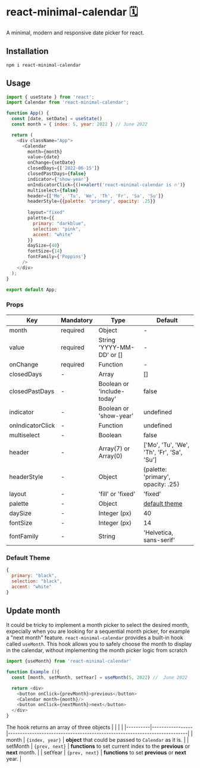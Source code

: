 # react-minimal-calendar 🗓
A minimal, modern and responsive date picker for react.

## Installation
```
npm i react-minimal-calendar
```

## Usage
```js
import { useState } from 'react';
import Calendar from 'react-minimal-calendar';

function App() {
  const [date, setDate] = useState()
  const month = { index: 5, year: 2022 } // June 2022

  return (
    <div className="App">
      <Calendar 
        month={month} 
        value={date}
        onChange={setDate}
        closedDays={['2022-06-15']}
        closedPastDays={false}
        indicator={'show-year'}
        onIndicatorClick={()=>alert('react-minimal-calendar is 🔥')}
        multiselect={false}
        header={['Mo', 'Tu', 'We', 'Th', 'Fr', 'Sa', 'Su']}
        headerStyle={{palette: 'primary', opacity: .25}}
        
        layout="fixed"
        palette={{
          primary: "darkblue",
          selection: "pink",
          accent: "white"
        }}
        daySize={40}
        fontSize={14}
        fontFamily={'Poppins'}
      />
    </div>
  );
}

export default App;
```

### Props

| Key              | Mandatory | Type                       | Default                                    |
|------------------|-----------|----------------------------|--------------------------------------------|
| month            | required  | Object                     | -                                          |
| value            | required  | String 'YYYY-MM-DD' or []  | -                                          |
| onChange         | required  | Function                   | -                                          |
| closedDays       | -         | Array                      | []                                         |
| closedPastDays   | -         | Boolean or 'include-today' | false                                      |
| indicator        | -         | Boolean or 'show-year'     | undefined                                  |
| onIndicatorClick | -         | Function                   | undefined                                  |
| multiselect      | -         | Boolean                    | false                                      |
| header           | -         | Array(7) or Array(0)       | ['Mo', 'Tu', 'We', 'Th', 'Fr', 'Sa', 'Su'] |
| headerStyle      | -         | Object                     | {palette: 'primary', opacity: .25}         |
| layout           | -         | 'fill' or 'fixed'          | 'fixed'                                    |
| palette          | -         | Object                     | [default theme](#default-theme)            |
| daySize          | -         | Integer (px)               | 40                                         |
| fontSize         | -         | Integer (px)               | 14                                         |
| fontFamily       | -         | String                     | 'Helvetica, sans-serif'                    |


### Default Theme
```js
{
  primary: "black",
  selection: "black",
  accent: "white"
}
```

## Update month
It could be tricky to implement a month picker to select the desired month, expecially when you are looking for a sequential month picker, for example a "next month" feature. `react-minimal-calendar` provides a built-in hook called `useMonth`. This hook allows you to safely choose the month to display in the calendar, without implementing the month picker logic from scratch

```js
import {useMonth} from 'react-minimal-calendar'

function Example (){
  const [month, setMonth, setYear] = useMonth(5, 2022) //  June 2022

  return <div>
    <button onClick={prevMonth}>previous</button>
    <Calendar month={month}/>
    <button onClick={nextMonth}>next</button>
  </div>
}

```

The hook returns an array of three objects
|          |                 |                                                                           |
|----------|-----------------|---------------------------------------------------------------------------|
| month    | `{index, year}` | **object** that could be passed to `Calendar` as it is.                   |
| setMonth | `{prev, next}`  | **functions** to set current index to the **previous** or **next** month. |
| setYear  | `{prev, next}`  | **functions** to set **previous** or **next** year.                       |